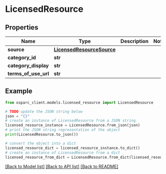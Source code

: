 # LicensedResource


## Properties

Name | Type | Description | Notes
------------ | ------------- | ------------- | -------------
**source** | [**LicensedResourceSource**](LicensedResourceSource.md) |  | 
**category_id** | **str** |  | 
**category_display** | **str** |  | 
**terms_of_use_url** | **str** |  | 

## Example

```python
from osparc_client.models.licensed_resource import LicensedResource

# TODO update the JSON string below
json = "{}"
# create an instance of LicensedResource from a JSON string
licensed_resource_instance = LicensedResource.from_json(json)
# print the JSON string representation of the object
print(LicensedResource.to_json())

# convert the object into a dict
licensed_resource_dict = licensed_resource_instance.to_dict()
# create an instance of LicensedResource from a dict
licensed_resource_from_dict = LicensedResource.from_dict(licensed_resource_dict)
```
[[Back to Model list]](../README.md#documentation-for-models) [[Back to API list]](../README.md#documentation-for-api-endpoints) [[Back to README]](../README.md)


